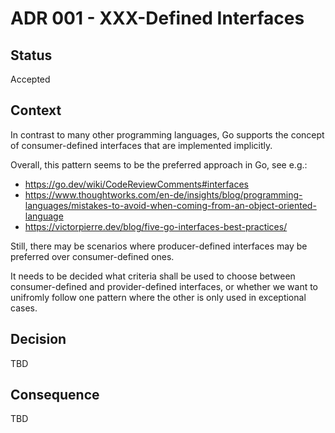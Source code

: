 # ADR 001 - XXX-Defined Interfaces

## Status

Accepted

## Context

In contrast to many other programming languages, Go supports the concept of consumer-defined interfaces that are implemented implicitly.

Overall, this pattern seems to be the preferred approach in Go, see e.g.:

- https://go.dev/wiki/CodeReviewComments#interfaces
- https://www.thoughtworks.com/en-de/insights/blog/programming-languages/mistakes-to-avoid-when-coming-from-an-object-oriented-language
- https://victorpierre.dev/blog/five-go-interfaces-best-practices/

Still, there may be scenarios where producer-defined interfaces may be preferred over consumer-defined ones.

It needs to be decided what criteria shall be used to choose between consumer-defined and provider-defined interfaces, or whether we want to unifromly follow one pattern where the other is only used in exceptional cases.

## Decision

TBD

## Consequence

TBD
